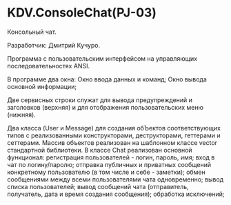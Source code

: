 # KDV.ConsoleChat(PJ-03)

Консольный чат.

Разработчик: Дмитрий Кучуро.

Программа с пользовательским интерфейсом на управляющих последовательностях ANSI.

В программе два окна:
Окно ввода данных и команд;
Окно вывода основной информации;

Две сервисных строки служат для вывода предупреждений и заголовков (верхняя) и для отображения пользовательских меню (нижняя).

Два класса (User и Message) для создания обЪектов соответствующих типов с реализованными конструкторами, деструкторами, геттерами и сеттерами. Массив объектов реализован на шаблонном классе vector стандартной библиотеки. 
В классе Chat реализован основной функционал:
регистрация пользователей - логин, пароль, имя;
вход в чат по логину/паролю;
отправка публичных и приватных сообщений конкретному пользователю (в том числе и себе - заметки);
обмен сообщениями между всеми пользователями чата одновременно;
вывод списка пользователей;
вывод сообщений чата (отправитель, получатель, дата и время создания сообщения);
обработка исключений;
